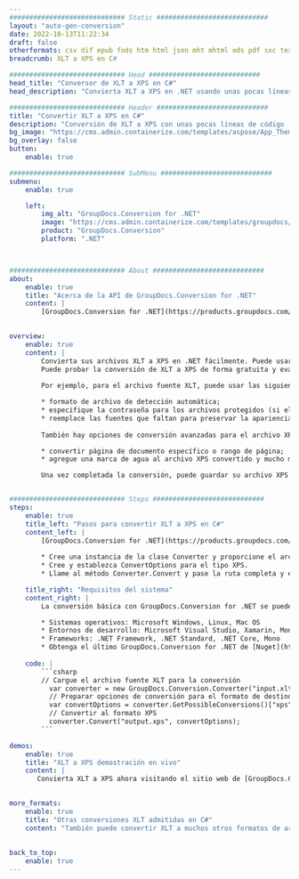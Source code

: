 ```yaml
---
############################# Static ############################
layout: "auto-gen-conversion"
date: 2022-10-13T11:22:34
draft: false
otherformats: csv dif epub fods htm html json mht mhtml ods pdf sxc tex tsv xlam xls xlsb xlsm xlsx xlt xltm xltx xml xps
breadcrumb: XLT a XPS en C#

############################# Head ############################
head_title: "Conversor de XLT a XPS en C#"
head_description: "Convierta XLT a XPS en .NET usando unas pocas líneas de código. Utilice la API de conversión de documentos de GroupDocs para convertir más de 160 formatos de archivo."

############################# Header ############################
title: "Convertir XLT a XPS en C#"
description: "Conversión de XLT a XPS con unas pocas líneas de código .NET"
bg_image: "https://cms.admin.containerize.com/templates/aspose/App_Themes/V3/images/bg/header1.png"
bg_overlay: false
button:
    enable: true

############################# SubMenu ############################
submenu:
    enable: true

    left:
        img_alt: "GroupDocs.Conversion for .NET"
        image: "https://cms.admin.containerize.com/templates/groupdocs/images/product-logos/90x90-noborder/groupdocs-conversion-net.png"
        product: "GroupDocs.Conversion"
        platform: ".NET"



############################# About ############################
about:
    enable: true
    title: "Acerca de la API de GroupDocs.Conversion for .NET"
    content: |
        [GroupDocs.Conversion for .NET](https://products.groupdocs.com/conversion/net/) se puede usar para convertir Microsoft Word, Excel, PowerPoint, PDF, Visio y otros formatos. GroupDocs.Conversion es una API independiente que es adecuada para sistemas internos y de back-end donde se requiere un alto rendimiento. No depende de ningún software como Microsoft u Open Office.
    

overview:
    enable: true
    content: |
        Convierta sus archivos XLT a XPS en .NET fácilmente. Puede usar solo un par de líneas de código C# en cualquier plataforma de su elección, como Windows, Linux, macOS.
        Puede probar la conversión de XLT a XPS de forma gratuita y evaluar la calidad de los resultados de la conversión. Junto con los escenarios de conversión de archivos simples, puede probar opciones más avanzadas para cargar el archivo de origen XLT y para guardar el resultado de salida XPS. 
        
        Por ejemplo, para el archivo fuente XLT, puede usar las siguientes opciones de carga:

        * formato de archivo de detección automática;
        * especifique la contraseña para los archivos protegidos (si el formato de archivo lo admite);
        * reemplace las fuentes que faltan para preservar la apariencia del documento.
        
        También hay opciones de conversión avanzadas para el archivo XPS:

        * convertir página de documento específico o rango de página;
        * agregue una marca de agua al archivo XPS convertido y mucho más.

        Una vez completada la conversión, puede guardar su archivo XPS en la ruta del archivo local o en cualquier almacenamiento de terceros como FTP, Amazon S3, Google Drive, Dropbox, etc. Tenga en cuenta que para convertir XLT a XPS no es necesario instalar ningún software adicional, como MS Office, Open Office, Adobe Acrobat Reader, etc.


############################# Steps ############################
steps:
    enable: true
    title_left: "Pasos para convertir XLT a XPS en C#"
    content_left: |
        [GroupDocs.Conversion for .NET](https://products.groupdocs.com/conversion/net/) facilita a los desarrolladores convertir un archivo XLT a XPS con unas pocas líneas de código.
        
        * Cree una instancia de la clase Converter y proporcione el archivo XLT con la ruta completa
        * Cree y establezca ConvertOptions para el tipo XPS.
        * Llame al método Converter.Convert y pase la ruta completa y el formato (XPS) como parámetro

    title_right: "Requisitos del sistema"
    content_right: |
        La conversión básica con GroupDocs.Conversion for .NET se puede realizar en unos pocos pasos simples. Nuestras API son compatibles con todas las principales plataformas y sistemas operativos. Antes de ejecutar el código a continuación, asegúrese de tener instalados los siguientes requisitos previos en su sistema.

        * Sistemas operativos: Microsoft Windows, Linux, Mac OS
        * Entornos de desarrollo: Microsoft Visual Studio, Xamarin, MonoDevelop
        * Frameworks: .NET Framework, .NET Standard, .NET Core, Mono
        * Obtenga el último GroupDocs.Conversion for .NET de [Nuget](https://www.nuget.org/packages/groupdocs.conversion)
         
    code: |
        ```csharp    
        // Cargue el archivo fuente XLT para la conversión
          var converter = new GroupDocs.Conversion.Converter("input.xlt");
          // Preparar opciones de conversión para el formato de destino XPS
          var convertOptions = converter.GetPossibleConversions()["xps"].ConvertOptions;
          // Convertir al formato XPS
          converter.Convert("output.xps", convertOptions);
        ```

demos:
    enable: true
    title: "XLT a XPS demostración en vivo"
    content: |
       Convierta XLT a XPS ahora visitando el sitio web de [GroupDocs.Conversion App](https://products.groupdocs.app/conversion/family). La demostración en línea tiene las siguientes ventajas
          

more_formats:
    enable: true
    title: "Otras conversiones XLT admitidas en C#"
    content: "También puede convertir XLT a muchos otros formatos de archivo. Consulte la lista a continuación."
       
       
back_to_top:
    enable: true
---
```

